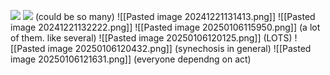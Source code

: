 **![](https://lh7-rt.googleusercontent.com/docsz/AD_4nXeiYC65VThBnS95a7qSptzxkaK2uOJMNPYV6SQZCGkhon4PAr89vpOBKlMwcyU9YTkzGQ1vrecXDh51JJ8iFHkwnJn6cJtahdGytLcLh0Z21BE_g-IC0evICZBfdaAT0NpTZPzuNw?key=ArE9gjGx41F-QdnnpTPqXmu4)**
**![](https://lh7-rt.googleusercontent.com/docsz/AD_4nXdPoHyD__W5nWkZOu6c4G3QPI3c74JzcUMs9GkGw49uFwaeRhG9xuFtrIOds_iu_PEo0ljTHluvYWsppF7pq4EpJ3oFTw60VcFXTXZn52V0fDaLnhDdbLwm-Z9F8nqqb2jQsMo5EQ?key=ArE9gjGx41F-QdnnpTPqXmu4)**
(could be so many)
![[Pasted image 20241221131413.png]]
![[Pasted image 20241221132222.png]]
![[Pasted image 20250106115950.png]]
(a lot of them. like several)
![[Pasted image 20250106120125.png]]
(LOTS)
![[Pasted image 20250106120432.png]]
(synechosis in general)
![[Pasted image 20250106121631.png]]
(everyone dependng on act)